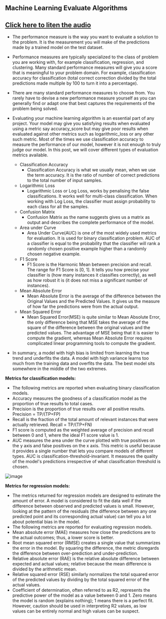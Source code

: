 ## Machine Learning Evaluate Algorithms
## [Click here to liten the audio]()

- The performance measure is the way you want to evaluate a solution to the problem. It is the measurement you will make of the predictions made by a trained model on the test dataset.
- Performance measures are typically specialized to the class of problem you are working with, for example classification, regression, and clustering. Many standard performance measures will give you a score that is meaningful to your problem domain. For example, classification accuracy for classification (total correct correction divided by the total predictions made multiple by 100 to turn it into a percentage).
- There are many standard performance measures to choose from. You rarely have to devise a new performance measure yourself as you can generally find or adapt one that best captures the requirements of the problem being solved.
- Evaluating your machine learning algorithm is an essential part of any project. Your model may give you satisfying results when evaluated using a metric say accuracy_score but may give poor results when evaluated against other metrics such as logarithmic_loss or any other such metric. Most of the times we use classification accuracy to measure the performance of our model, however it is not enough to truly judge our model. In this post, we will cover different types of evaluation metrics available.
   - Classification Accuracy
      - Classification Accuracy is what we usually mean, when we use the term accuracy. It is the ratio of number of correct predictions to the total number of input samples.
   - Logarithmic Loss
      - Logarithmic Loss or Log Loss, works by penalising the false classifications. It works well for multi-class classification. When working with Log Loss, the classifier must assign probability to each class for all the samples.
   - Confusion Matrix
      - Confusion Matrix as the name suggests gives us a matrix as output and describes the complete performance of the model.
   - Area under Curve
      - Area Under Curve(AUC) is one of the most widely used metrics for evaluation. It is used for binary classification problem. AUC of a classifier is equal to the probability that the classifier will rank a randomly chosen positive example higher than a randomly chosen negative example.
   - F1 Score
      - F1 Score is the Harmonic Mean between precision and recall. The range for F1 Score is [0, 1]. It tells you how precise your classifier is (how many instances it classifies correctly), as well as how robust it is (it does not miss a significant number of instances).
   - Mean Absolute Error
      - Mean Absolute Error is the average of the difference between the Original Values and the Predicted Values. It gives us the measure of how far the predictions were from the actual output. 
   - Mean Squared Error
      - Mean Squared Error(MSE) is quite similar to Mean Absolute Error, the only difference being that MSE takes the average of the square of the difference between the original values and the predicted values. The advantage of MSE being that it is easier to compute the gradient, whereas Mean Absolute Error requires complicated linear programming tools to compute the gradient.

- In summary, a model with high bias is limited from learning the true trend and underfits the data. A model with high variance learns too much from the training data and overfits the data. The best model sits somewhere in the middle of the two extremes.


**Metrics for classification models:**
- The following metrics are reported when evaluating binary classification models.
- Accuracy measures the goodness of a classification model as the proportion of true results to total cases.
- Precision is the proportion of true results over all positive results. Precision = TP/(TP+FP)
- Recall is the fraction of the total amount of relevant instances that were actually retrieved. Recall = TP/(TP+FN)
- F1 score is computed as the weighted average of precision and recall between 0 and 1, where the ideal F1 score value is 1.
- AUC measures the area under the curve plotted with true positives on the y axis and false positives on the x axis. This metric is useful because it provides a single number that lets you compare models of different types. AUC is classification-threshold-invariant. It measures the quality of the model's predictions irrespective of what classification threshold is chosen.

![image](https://user-images.githubusercontent.com/79050917/144048536-08b0c64f-ede4-44e2-adbf-72129bd4dfae.png)

**Metrics for regression models:**
- The metrics returned for regression models are designed to estimate the amount of error. A model is considered to fit the data well if the difference between observed and predicted values is small. However, looking at the pattern of the residuals (the difference between any one predicted point and its corresponding actual value) can tell you a lot about potential bias in the model.
- The following metrics are reported for evaluating regression models.
- Mean absolute error (MAE) measures how close the predictions are to the actual outcomes; thus, a lower score is better.
- Root mean squared error (RMSE) creates a single value that summarizes the error in the model. By squaring the difference, the metric disregards the difference between over-prediction and under-prediction.
- Relative absolute error (RAE) is the relative absolute difference between expected and actual values; relative because the mean difference is divided by the arithmetic mean.
- Relative squared error (RSE) similarly normalizes the total squared error of the predicted values by dividing by the total squared error of the actual values.
- Coefficient of determination, often referred to as R2, represents the predictive power of the model as a value between 0 and 1. Zero means the model is random (explains nothing); 1 means there is a perfect fit. However, caution should be used in interpreting R2 values, as low values can be entirely normal and high values can be suspect.
